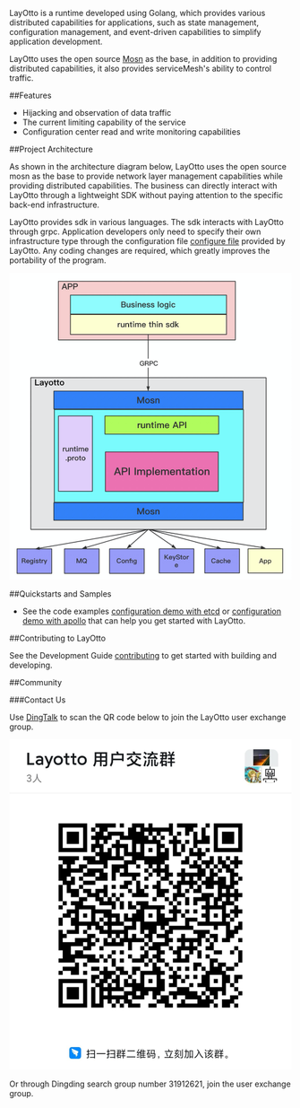 LayOtto is a runtime developed using Golang, which provides various distributed capabilities for applications, such as state management, configuration management, and event-driven capabilities to simplify application development.

LayOtto uses the open source [Mosn](https://github.com/mosn/mosn) as the base, in addition to providing distributed capabilities, it also provides serviceMesh's ability to control traffic.

##Features

- Hijacking and observation of data traffic
- The current limiting capability of the service
- Configuration center read and write monitoring capabilities

##Project Architecture

As shown in the architecture diagram below, LayOtto uses the open source mosn as the base to provide network layer management capabilities while providing distributed capabilities. The business can directly interact with LayOtto through a lightweight SDK without paying attention to the specific back-end infrastructure.

LayOtto provides sdk in various languages. The sdk interacts with LayOtto through grpc. Application developers only need to specify their own infrastructure type through the configuration file [configure file](./configs/runtime_config.json) provided by LayOtto. Any coding changes are required, which greatly improves the portability of the program.

![Architecture](img/runtime架构图.png)

##Quickstarts and Samples


- See the code examples [configuration demo with etcd](docs/en/start/configuration/start.md) or [configuration demo with apollo](docs/en/start/configuration/start-apollo.md) that can help you get started with LayOtto.


##Contributing to LayOtto

See the Development Guide [contributing](CONTRIBUTING.md) to get started with building and developing.

##Community

###Contact Us

Use [DingTalk](https://www.dingtalk.com/en) to scan the QR code below to join the LayOtto user exchange group.

![群二维码](img/钉钉群二维码.jpg)

Or through Dingding search group number 31912621, join the user exchange group.